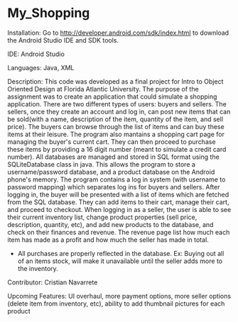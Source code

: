 # My_Shopping

Installation:
Go to http://developer.android.com/sdk/index.html to download the Android Studio IDE and SDK tools.

IDE:
Android Studio

Languages:
Java, XML

Description:
This code was developed as a final project for Intro to Object Oriented Design at Florida Atlantic University. The purpose of the  assignment was to create an application that could simulate a shopping application. There are two different types of users: buyers and sellers. The sellers, once they create an account and log in, can post new items that can be sold(with a name, description of the item, quantity of the item, and sell price). The buyers can browse through the list of items and can buy these items at their leisure. The program also mantains a shopping cart page for managing the buyer's current cart. They can then proceed to purchase these items by providing a 16 digit number (meant to simulate a credit card number). All databases are managed and stored in SQL format using the SQLiteDatabase class in java. This allows the program to store a username/password database, and a product database on the Android phone's memory.
The program contains a log in system (with username to password mapping) which separates log ins for buyers and sellers. After logging in, the buyer will be presented with a list of items which are fetched from the SQL database. They can add items to their cart, manage their cart, and proceed to checkout. 
When logging in as a seller, the user is able to see their current inventory list, change product properties (sell price, description, quantity, etc), and add new products to the database, and check on their finances and revenue. The revenue page list how much each item has made as a profit and how much the seller has made in total. 
* All purchases are properly reflected in the database. Ex: Buying out all of an items stock, will make it unavailable until the seller adds more to the inventory.

Contributor:
Cristian Navarrete


Upcoming Features:
UI overhaul, more payment options, more seller options (delete item from inventory, etc), ability to add thumbnail pictures for each product
